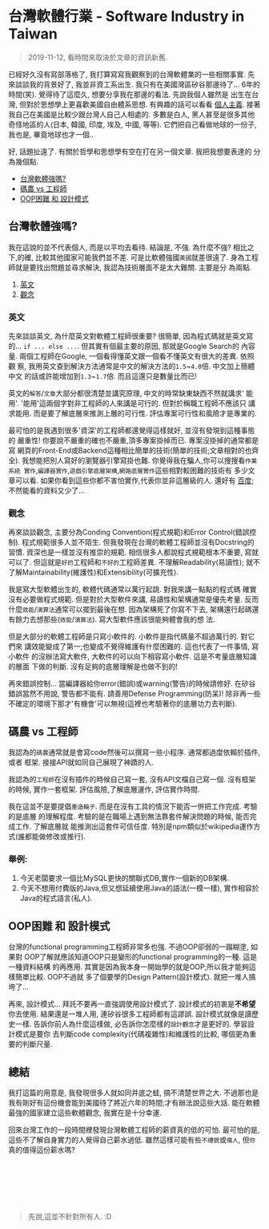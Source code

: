 # 台灣軟體行業 - Software Industry in Taiwan
> 2019-11-12, 看時間來取決於文章的資訊新舊.

已經好久沒有寫部落格了, 我打算寫寫我觀察到的台灣軟體業的一些相關事實.
先來談談我的背景好了, 我並非資工系出生. 我只有在美國灣區矽谷那邊待了...
6年的時間(笑). 覺得待了這麼久, 想要分享我在那邊的看法. 先說我個人雖然是
出生在台灣, 但對於思想學上更喜歡美國自由體系思想. 有興趣的話可以看看
[個人主義](https://zh.wikipedia.org/wiki/%E4%B8%AA%E4%BA%BA%E4%B8%BB%E4%B9%89).
接著我自己在美國是比較少跟台灣人自己人相處的. 多數是白人, 黑人甚至是很多其他
奇怪地區的人(日本, 韓國, 印度, 埃及, 中國, 等等). 它們把自己看做地球的一份子,
我也是, 畢竟地球也才一個..

好, 話題扯遠了. 有關於哲學和思想學有空在打在另一個文章. 我把我想要表達的
分為幾個點.

* [台灣軟體強嗎?](#台灣軟體強嗎)
* [碼農 vs 工程師](#碼農-vs-工程師)
* [OOP困難 和 設計模式](#oop困難-和-設計模式)


## 台灣軟體強嗎?

我在這說的並不代表個人, 而是以平均去看待. 結論是, 不強. 為什麼不強?
相比之下,的確, 比較其他國家可能我們並不差. 可是比軟體強國`美國`就差很遠了.
身為工程師就是要找出問題並尋求解決, 我認為技術層面不是太大難關. 主要是分
為兩點.

1. [英文](#英文)
2. [觀念](#觀念)

### 英文

先來談談英文, 為什麼英文對軟體工程師很重要? 很簡單, 因為程式碼就是英文寫的...
`if ... else ...`. 但其實有個最主要的原因, 那就是Google Search的
內容量. 兩個工程師在Google, 一個看得懂英文跟一個看不懂英文有很大的差異. 依照觀
察, 我用英文查到解決方法通常是中文的解決方法的`1.5`~`4.0`倍. 中文加上簡體中文
的話或許能增加到`1.3`~`1.7`倍. 而且這還只是數量比而已!

英文的`解答`/`文章`大部分都很清楚並講究原理, 中文的時常缺東缺西不然就講求'
能用'. '能用'這兩個字對非工程師的人來講是可行的. 但對於稱職工程師不應該只
講求能用. 而是要了解底層來推測上層的可行性. 評估專案可行性和風險才是專業的.

最可怕的是我遇到很多'資深'的工程師都還覺得這樣就好, 並沒有發現到這種事態的
嚴重性! 你要說不嚴重的確也不嚴重,頂多專案掛掉而已. 專案沒掛掉的通常都是寫
網頁的Front-End或Backend這種相比簡單的技術(簡單的技術;文章相對的也齊全).
我想能把別人寫好的瀏覽器引擎寫掛也難. 你覺得我在騙人,你可以搜搜看`作業系統
實作`,`編譯器實作`,`遊戲引擎底層架構`,`網路底層實作`這些相對較困難的技術有
多少文章可以看. 如果你看到這些你都不害怕實作,代表你並非這層級的人. 還好有
[百度](http://www.baidu.com/); 不然能看的資料又少了...

### 觀念

再來談談觀念, 主要分為Conding Convention(程式規範)和Error Control(錯誤控制).
程式規範很多人並不陌生.  但我發現在台灣的軟體工程師並沒有Docstring的習慣.
資深也是一樣並沒有推崇的規範. 相信很多人都說程式規範根本不重要, 寫就可以了.
但這就是`好的`工程師和`不好的`工程師差異. 不理解Readability(易讀性); 就不
了解Maintainability(維護性)和Extensibility(可擴充性).

我是寫大型軟體出生的, 軟體代碼通常以萬行起跳. 對我來講一點點的程式碼
確實沒有必要做程式規範. 但是對於大型軟件來講, 易讀性和架構通常是優先考量.
反而什麼`效能`/`演算法`通常可以擺到最後在想. 因為架構死了你寫不下去,
架構還行起碼還有餘力去想那些(`效能`/`演算法`). 寫大型軟件應該很能夠體會我的想
法.

但是大部分的軟體工程師是只寫小軟件的. 小軟件是指代碼量不超過萬行的. 對它們來
講效能變成了第一;也變成不覺得維護有什麼困難的. 這也代表了一件事情, 寫小軟件
的沒辦法寫大軟件, 大軟件的可以向下相容寫小軟件. 這是不考量底層知識的層面
下做的判斷. 沒有足夠的底層理解是也做不到的!

再來錯誤控制... 當編譯器給你error(錯誤)或warning(警告)的時候請修好. 在矽谷
錯誤當然不用說, 警告都不能有. 請善用Defense Programming(防呆)! 除非再一些
不確定的環境下那才'有機會'可以無視(這裡也考驗著你的底層功力去判斷).


## 碼農 vs 工程師

我認為的`碼農`通常就是會寫code然後可以撰寫一些小程序. 通常都過度依賴於插件,或者
框架. 接接API就如同自己展現了神蹟的人.

我認為的`工程師`在沒有插件的時候自己寫一套, 沒有API文檔自己寫一個. 沒有框架的時候,
實作一套框架. 評估風險,了解底層運作, 評估實作時間.

我在這並不是要提倡`重造輪子`. 而是在沒有工具的情況下能否一併把工作完成. 考驗的是底層
的理解程度. 考驗的是在職場上遇到無法靠套件解決問題的時候, 能否完成工作. 了解底層就
能推測出這套件可信任度. 特別是npm類似於wikipedia運作方式(誰都能做修改或推行).

### 舉例:
1. 今天老闆要求一個比MySQL更快的關聯式DB,實作一個新的DB架構.
2. 今天不想用付費版的Java,但又想延續使用Java的語法(一模一樣),
實作相容於Java的程式語言(私人).


## OOP困難 和 設計模式

台灣的functional programming工程師非常多也強. 不過OOP卻弱的一蹋糊塗, 如果對
OOP了解就應該知道OOP只是變形的functional programming的一種. 這是一種資料結構
的再應用. 其實是因為我本身一開始學的就是OOP;所以我才能夠這樣簡單比較. OOP不過就
多了個要學的Design Pattern(設計模式). 就把一堆人搞垮了...

再來, 設計模式... 拜託不要再一直強調使用設計模式了. 設計模式的初衷是**不希望**
你去使用. 結果還是一堆人用, 連矽谷很多工程師都有這謬誤. 設計模式就像是讀歷史一樣.
告訴你前人為什麼這樣做, 必告訴你怎麼樣的`設計觀念`才是更好的. 學習設計模式是要你
去判斷code complexity(代碼複雜性)和維護性的比較, 哪個更為重要的判斷尺量.


## 總結

我打這篇的用意是, 我發現很多人就如同井底之蛙, 搞不清楚世界之大. 不過那也是
我有剛好有這份機會能到美國待了將近六年的時間;才有辦法說這些大話. 能在軟體
最強的國家建立這些軟體觀念, 我實在是十分幸運.

回來台灣工作的一段時間裡發現台灣軟體工程師的薪資真的低的可怕. 最可怕的是, 
這些不了解自身實力的人覺得自己薪水過低. 雖然這樣可能有些`不禮貌`或`傷人`, 
但`你`真的值得這份薪水嗎?

<br/><br/><br/><br/><br/>
> 先說,這並不針對所有人. :D
